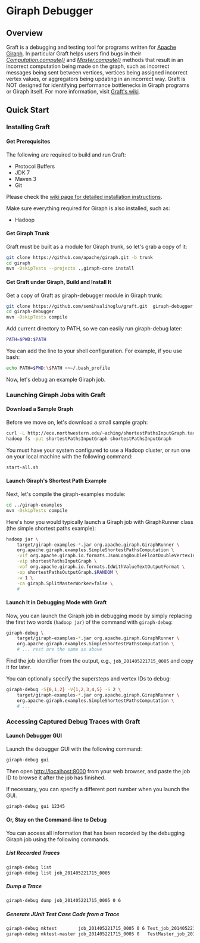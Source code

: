# Giraph Debugger

## Overview
Graft is a debugging and testing tool for programs written for [Apache Giraph](https://giraph.apache.org/). In particular Graft helps users find bugs in their [_Computation.compute()_](http://giraph.apache.org/apidocs/org/apache/giraph/graph/Computation.html) and [_Master.compute()_](https://giraph.apache.org/giraph-core/apidocs/org/apache/giraph/master/MasterCompute.html) methods that result in an incorrect computation being made on the graph, such as incorrect messages being sent between vertices, vertices being assigned incorrect vertex values, or aggregators being updating in an incorrect way. Graft is NOT designed for identifying performance bottlenecks in Giraph programs or Giraph itself.  For more information, visit [Graft's wiki](https://github.com/semihsalihoglu/graft/wiki).



## Quick Start

### Installing Graft

#### Get Prerequisites
The following are required to build and run Graft:

* Protocol Buffers
* JDK 7
* Maven 3
* Git

Please check the [wiki page for detailed installation instructions](https://github.com/semihsalihoglu/graft/wiki/Installing-Graft).

Make sure everything required for Giraph is also installed, such as:

* Hadoop


#### Get Giraph Trunk
Graft must be built as a module for Giraph trunk, so let's grab a copy of it:
```bash
git clone https://github.com/apache/giraph.git -b trunk
cd giraph
mvn -DskipTests --projects .,giraph-core install
```

#### Get Graft under Giraph, Build and Install It
Get a copy of Graft as giraph-debugger module in Giraph trunk:
```bash
git clone https://github.com/semihsalihoglu/graft.git  giraph-debugger
cd giraph-debugger
mvn -DskipTests compile
```

Add current directory to PATH, so we can easily run giraph-debug later:
```bash
PATH=$PWD:$PATH
```
You can add the line to your shell configuration.  For example, if you use bash:
```bash
echo PATH=$PWD:\$PATH >>~/.bash_profile
```
Now, let's debug an example Giraph job.


### Launching Giraph Jobs with Graft

#### Download a Sample Graph
Before we move on, let's download a small sample graph:
```bash
curl -L http://ece.northwestern.edu/~aching/shortestPathsInputGraph.tar.gz | tar xfz -
hadoop fs -put shortestPathsInputGraph shortestPathsInputGraph
```
You must have your system configured to use a Hadoop cluster, or run one on your local machine with the following command:
```bash
start-all.sh
```

#### Launch Giraph's Shortest Path Example
Next, let's compile the giraph-examples module:
```bash
cd ../giraph-examples
mvn -DskipTests compile
```

Here's how you would typically launch a Giraph job with GiraphRunner class (the simple shortest paths example):
```bash
hadoop jar \
    target/giraph-examples-*.jar org.apache.giraph.GiraphRunner \
    org.apache.giraph.examples.SimpleShortestPathsComputation \
    -vif org.apache.giraph.io.formats.JsonLongDoubleFloatDoubleVertexInputFormat \
    -vip shortestPathsInputGraph \
    -vof org.apache.giraph.io.formats.IdWithValueTextOutputFormat \
    -op shortestPathsOutputGraph.$RANDOM \
    -w 1 \
    -ca giraph.SplitMasterWorker=false \
    #
```

#### Launch It in Debugging Mode with Graft
Now, you can launch the Giraph job in debugging mode by simply replacing the first two words (`hadoop jar`) of the command with `giraph-debug`:

```bash
giraph-debug \
    target/giraph-examples-*.jar org.apache.giraph.GiraphRunner \
    org.apache.giraph.examples.SimpleShortestPathsComputation \
    # ... rest are the same as above
```
Find the job identifier from the output, e.g., `job_201405221715_0005` and copy it for later.

You can optionally specify the supersteps and vertex IDs to debug:
```bash
giraph-debug -S{0,1,2} -V{1,2,3,4,5} -S 2 \
    target/giraph-examples-*.jar org.apache.giraph.GiraphRunner \
    org.apache.giraph.examples.SimpleShortestPathsComputation \
    # ...
```

### Accessing Captured Debug Traces with Graft

#### Launch Debugger GUI
Launch the debugger GUI with the following command:
```bash
giraph-debug gui
```
Then open <http://localhost:8000> from your web browser, and paste the job ID to browse it after the job has finished.

If necessary, you can specify a different port number when you launch the GUI.
```bash
giraph-debug gui 12345
```

#### Or, Stay on the Command-line to Debug
You can access all information that has been recorded by the debugging Giraph job using the following commands.

##### List Recorded Traces
```bash
giraph-debug list
giraph-debug list job_201405221715_0005
```

##### Dump a Trace
```bash
giraph-debug dump job_201405221715_0005 0 6
```

##### Generate JUnit Test Case Code from a Trace
```bash
giraph-debug mktest        job_201405221715_0005 0 6 Test_job_201405221715_0005_S0_V6
giraph-debug mktest-master job_201405221715_0005 0   TestMaster_job_201405221715_0005_S0
```
